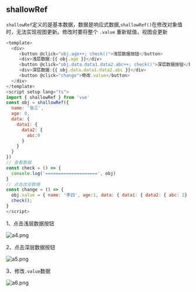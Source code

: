 ## shallowRef

`shallowRef`定义的是基本数据，数据是响应式数据,`shallowRef()`在修改对象值时，无法实现视图更新。修改时要将整个 `.value` 重新赋值，视图会更新

```js
<template>
  <div>
     <button @click="obj.age++; check()">浅层数据按钮</button>
     <div>浅层数据:{{ obj.age }}</div>
     <button @click="obj.data.data1.data2.abc++; check()">深层数据按钮</button>
     <div>深层数据:{{ obj.data.data1.data2.abc }}</div>
     <button @click="change">修改.value</button>
  </div>
</template>
<script setup lang="ts">
import { shallowRef } from 'vue'
const obj = shallowRef({
  name: '张三',
  age: 0,
  data: {
    data1: {
      data2: {
        abc:0
      }
    }
  }
})
// 查看数据
const check = () => {
  console.log('====================', obj)
}
// 点击改变数据
const change = () => {
  obj.value = { name: '李四', age:1, data: { data1: { data2: { abc: 2} } } }
  check();
}
</script>

```

1、点击浅层数据按钮

![a4.png](http://cdn.alongweb.top/images/webbox/a4.png)

2、点击深层数据按钮

![a5.png](http://cdn.alongweb.top/images/webbox/a5.png)

3、修改`.value`数据

![a6.png](http://cdn.alongweb.top/images/webbox/a6.png)


